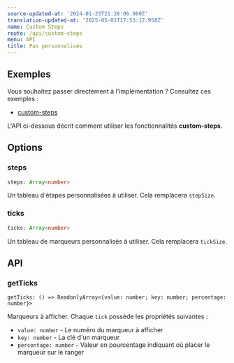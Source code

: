 ```yaml
---
source-updated-at: '2024-01-25T21:28:06.000Z'
translation-updated-at: '2025-05-01T17:53:12.958Z'
name: Custom Steps
route: /api/custom-steps
menu: API
title: Pas personnalisés
---
```

## Exemples
Vous souhaitez passer directement à l'implémentation ? Consultez ces exemples :

- [custom-steps](../examples/custom-steps)

L'API ci-dessous décrit comment utiliser les fonctionnalités **custom-steps**.

## Options

### steps

```ts
steps: Array<number>
```
Un tableau d'étapes personnalisées à utiliser. Cela remplacera `stepSize`.

### ticks

```ts
ticks: Array<number>
```
Un tableau de marqueurs personnalisés à utiliser. Cela remplacera `tickSize`.

## API

### getTicks
```tsx
getTicks: () => ReadonlyArray<{value: number; key: number; percentage: number}>
```
Marqueurs à afficher. Chaque `tick` possède les propriétés suivantes :
  - `value: number` - Le numéro du marqueur à afficher
  - `key: number` - La clé d'un marqueur
  - `percentage: number` - Valeur en pourcentage indiquant où placer le marqueur sur le ranger
